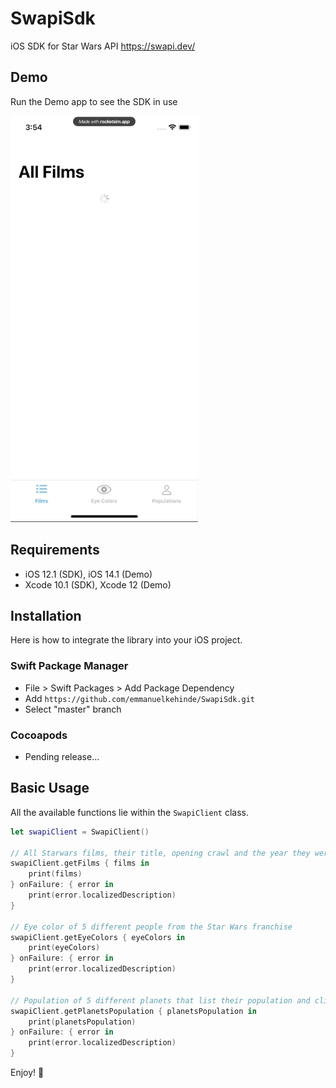# SwapiSdk
iOS SDK for Star Wars API https://swapi.dev/

## Demo
Run the Demo app to see the SDK in use

<img src=https://raw.githubusercontent.com/emmanuelkehinde/SwapiSdk/master/Docs/recording.gif width=300/>


## Requirements
- iOS 12.1 (SDK), iOS 14.1 (Demo)
- Xcode 10.1 (SDK), Xcode 12 (Demo)

## Installation

Here is how to integrate the library into your iOS project.

### Swift Package Manager

- File > Swift Packages > Add Package Dependency
- Add `https://github.com/emmanuelkehinde/SwapiSdk.git`
- Select "master" branch

### Cocoapods

- Pending release...

## Basic Usage

All the available functions lie within the `SwapiClient` class.

```swift
let swapiClient = SwapiClient()

// All Starwars films, their title, opening crawl and the year they were released
swapiClient.getFilms { films in
    print(films)
} onFailure: { error in
    print(error.localizedDescription)
}

// Eye color of 5 different people from the Star Wars franchise
swapiClient.getEyeColors { eyeColors in
    print(eyeColors)
} onFailure: { error in
    print(error.localizedDescription)
}

// Population of 5 different planets that list their population and climate
swapiClient.getPlanetsPopulation { planetsPopulation in
    print(planetsPopulation)
} onFailure: { error in
    print(error.localizedDescription)
}
```

Enjoy! 🚀
